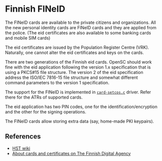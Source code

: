 # Finnish FINeID

The FINeID cards are available to the private citizens and organizations.
All the new personal identity cards are FINeID cards and they are applied from the police.
(The eid certificates are also available to some banking cards and mobile SIM cards)

The eid certificates are issued by the Population Register Centre (VRK).
Naturally, one cannot alter the eid certificates and keys on the cards.

There are two generations of the Finnish eid cards.
OpenSC should work fine with the eid application following the version 1.x specification that is using a PKCS#15 file structure.
The version 2 of the eid specification address the ISO/IEC 7816-15 file structure and somewhat different command parameters to the version 1 specification.

The support for the FINeID is implemented in [`card-setcos.c`](https://github.com/OpenSC/OpenSC/blob/master/src/libopensc/card-setcos.c) driver.
Refer there for the ATRs of supported cards.

The eid application has two PIN codes, one for the identification/encryption
and the other for the signing operations.

The FINeID cards allow storing extra data (say, home-made PKI keypairs).

## References

* [HST wiki](http://linux.fi/wiki/HST)
* [About cards and certificates on The Finnish Digital Agency](https://dvv.fi/tietoa-varmenteista)
